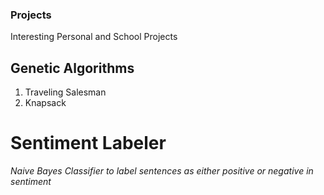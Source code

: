 ### Projects
Interesting Personal and School Projects

## Genetic Algorithms
1. Traveling Salesman
2. Knapsack

# Sentiment Labeler
*Naive Bayes Classifier to label sentences as either positive or negative in sentiment*
